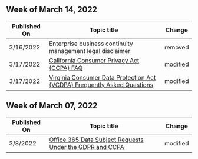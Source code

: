 <!-- This file is generated automatically each week. Changes made to this file will be overwritten.-->



## Week of March 14, 2022


| Published On |Topic title | Change |
|------|------------|--------|
| 3/16/2022 | Enterprise business continuity management legal disclaimer | removed |
| 3/17/2022 | [California Consumer Privacy Act (CCPA) FAQ](/compliance/regulatory/ccpa-faq) | modified |
| 3/17/2022 | [Virginia Consumer Data Protection Act (VCDPA) Frequently Asked Questions](/compliance/regulatory/vcdpa-faq) | modified |


## Week of March 07, 2022


| Published On |Topic title | Change |
|------|------------|--------|
| 3/8/2022 | [Office 365 Data Subject Requests Under the GDPR and CCPA](/compliance/regulatory/gdpr-dsr-office365) | modified |
